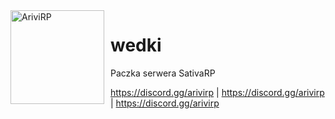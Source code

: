 <img width="150" height="150" align="left" style="float: left; margin: 0 10px 0 0;" alt="AriviRP" src="https://i.imgur.com/k6ZzhPM.png">  

# wedki

Paczka serwera SativaRP
<p></p>

 https://discord.gg/arivirp | https://discord.gg/arivirp | https://discord.gg/arivirp
